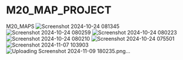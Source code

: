 # M20_MAP_PROJECT

M20_MAPS
![Screenshot 2024-10-24 081345](https://github.com/user-attachments/assets/e8f045d4-3f17-420c-89a7-dd767f140d8d)
![Screenshot 2024-10-24 080259](https://github.com/user-attachments/assets/cfb7b3a6-7565-43ee-bb59-e98dcd0e3e82)
![Screenshot 2024-10-24 080223](https://github.com/user-attachments/assets/c62027fb-bc36-451e-b58a-68d25c057dba)
![Screenshot 2024-10-24 080210](https://github.com/user-attachments/assets/08bb73c6-35a7-442f-8113-f6c6c947ff06)
![Screenshot 2024-10-24 075501](https://github.com/user-attachments/assets/af45dcec-d834-4d1f-810e-5feac23cb94a)
![Screenshot 2024-11-07 103903](https://github.com/user-attachments/assets/14483d47-08ab-4cdb-8934-82ae9a45b66e)
![Uploading Screenshot 2024-11-09 180235.png…]()
